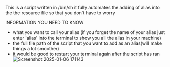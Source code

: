 This is a script written in /bin/sh it fully automates the adding of alias into the the resource file so that you don't have to worry

INFORMATION YOU NEED TO KNOW
- what you want to call your alias (if you forget the name of your alias just enter 'alias' into the terminal to show you all the alias in your machine)
- the full file path of the script that you want to add as an alias(will make things a lot smoother)
- it would be good to restart your terminal again after the script has ran
![Screenshot 2025-01-06 171143](https://github.com/user-attachments/assets/bb3df43d-0212-4d78-8019-7dc7622ec545)
